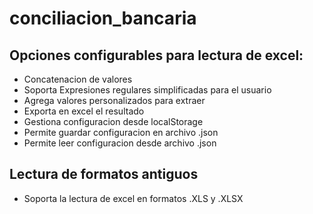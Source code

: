 # conciliacion_bancaria

## Opciones configurables para lectura de excel:
- Concatenacion de valores
- Soporta Expresiones regulares simplificadas para el usuario
- Agrega valores personalizados para extraer
- Exporta en excel el resultado
- Gestiona configuracion desde localStorage
- Permite guardar configuracion en archivo .json
- Permite leer configuracion desde archivo .json

## Lectura de formatos antiguos
- Soporta la lectura de excel en formatos .XLS y .XLSX
